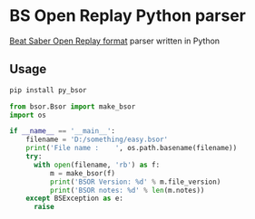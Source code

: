 # BS Open Replay Python parser

[Beat Saber Open Replay format](https://github.com/BeatLeader/BS-Open-Replay) parser written in Python

## Usage
```sh
pip install py_bsor
```

```python
from bsor.Bsor import make_bsor
import os

if __name__ == '__main__':
    filename = 'D:/something/easy.bsor'
    print('File name :    ', os.path.basename(filename))
    try:
      with open(filename, 'rb') as f:
          m = make_bsor(f)
          print('BSOR Version: %d' % m.file_version)
          print('BSOR notes: %d' % len(m.notes))
    except BSException as e:
      raise
